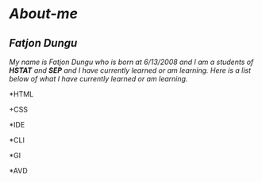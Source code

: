 # *About-me*

## *Fatjon Dungu*

  *My name is Fatjon Dungu who is born at 6/13/2008 and I am a students of **HSTAT** and **SEP** and I have currently learned or am learning. Here is a list below of what I have currently learned or am learning.*

  *HTML

  
  +CSS
     
  *IDE
  
  *CLI
  
  *GI
  
  *AVD
